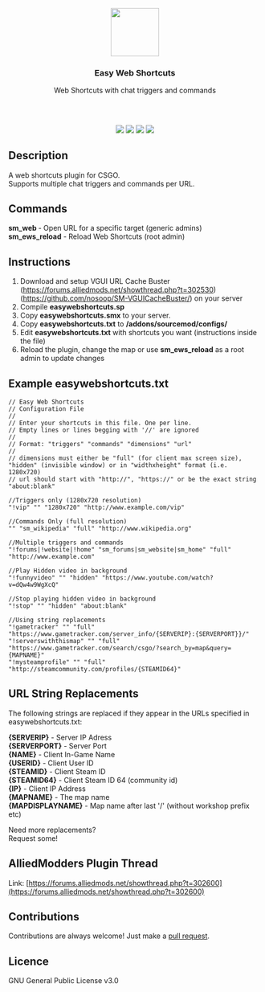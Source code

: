 <p align="center">
<img src="https://i.imgur.com/uVemgWU.png" height="96px" width="96px"/>
<br/>
<h3 align="center">Easy Web Shortcuts</h3>
<p align="center">Web Shortcuts with chat triggers and commands</p>
<h2></h2>
</p>
<br />

<p align="center">
<a href="../../releases"><img src="https://img.shields.io/github/release/InvexByte/EasyWebShortcuts.svg?style=flat-square" /></a>
<a href="../../issues"><img src="https://img.shields.io/github/issues/InvexByte/EasyWebShortcuts.svg?style=flat-square" /></a>
<a href="../../pulls"><img src="https://img.shields.io/github/issues-pr/InvexByte/EasyWebShortcuts.svg?style=flat-square" /></a> 
<a href="LICENSE.md"><img src="https://img.shields.io/github/license/InvexByte/EasyWebShortcuts.svg?style=flat-square" /></a>
</p>

## Description
A web shortcuts plugin for CSGO.  
Supports multiple chat triggers and commands per URL. 

## Commands
**sm_web <target> <url>** - Open URL for a specific target (generic admins)  
**sm_ews_reload** - Reload Web Shortcuts (root admin)  

## Instructions
1. Download and setup VGUI URL Cache Buster (https://forums.alliedmods.net/showthread.php?t=302530) (https://github.com/nosoop/SM-VGUICacheBuster/) on your server
2. Compile **easywebshortcuts.sp**
3. Copy **easywebshortcuts.smx** to your server.
4. Copy **easywebshortcuts.txt** to **/addons/sourcemod/configs/**
5. Edit **easywebshortcuts.txt** with shortcuts you want (instructions inside the file)
6. Reload the plugin, change the map or use **sm_ews_reload** as a root admin to update changes

## Example easywebshortcuts.txt
```
// Easy Web Shortcuts
// Configuration File
//
// Enter your shortcuts in this file. One per line.
// Empty lines or lines begging with '//' are ignored
//
// Format: "triggers" "commands" "dimensions" "url"
//
// dimensions must either be "full" (for client max screen size), "hidden" (invisible window) or in "widthxheight" format (i.e. 1280x720)
// url should start with "http://", "https://" or be the exact string "about:blank"

//Triggers only (1280x720 resolution)
"!vip" "" "1280x720" "http://www.example.com/vip"

//Commands Only (full resolution)
"" "sm_wikipedia" "full" "http://www.wikipedia.org"

//Multiple triggers and commands
"!forums|!website|!home" "sm_forums|sm_website|sm_home" "full" "http://www.example.com"

//Play Hidden video in background
"!funnyvideo" "" "hidden" "https://www.youtube.com/watch?v=dQw4w9WgXcQ"

//Stop playing hidden video in background
"!stop" "" "hidden" "about:blank"

//Using string replacements
"!gametracker" "" "full" "https://www.gametracker.com/server_info/{SERVERIP}:{SERVERPORT}}/"
"!serverswiththismap" "" "full" "https://www.gametracker.com/search/csgo/?search_by=map&query={MAPNAME}"
"!mysteamprofile" "" "full" "http://steamcommunity.com/profiles/{STEAMID64}"
```

## URL String Replacements 
The following strings are replaced if they appear in the URLs specified in easywebshortcuts.txt:  

**{SERVERIP}** - Server IP Adress  
**{SERVERPORT}** - Server Port  
**{NAME}** - Client In-Game Name  
**{USERID}** - Client User ID  
**{STEAMID}** - Client Steam ID  
**{STEAMID64}** - Client Steam ID 64 (community id)  
**{IP}** - Client IP Address  
**{MAPNAME}** - The map name  
**{MAPDISPLAYNAME}** - Map name after last '/' (without workshop prefix etc)  

Need more replacements?  
Request some!  

## AlliedModders Plugin Thread
Link: [https://forums.alliedmods.net/showthread.php?t=302600](https://forums.alliedmods.net/showthread.php?t=302600)

## Contributions
Contributions are always welcome!
Just make a [pull request](../../pulls).

## Licence
GNU General Public License v3.0
